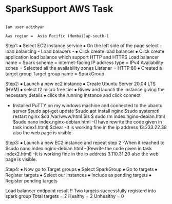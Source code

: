 # SparkSupport AWS Task
                                                                         Iam user adithyan
                                                                        Aws region =  Asia Pacific (Mumbai)ap-south-1

Step1:
⦁	Select EC2 instance service
⦁	On the left side of the page select -load balancing - Load balacers -
⦁	Click create load balancer
⦁	Click create application load balance which support HTTP and HTTPS
	Load balancer name = Spark
	scheme = internet-facing
	IP address type = IPv4
 	Availability zones = Selected all the availability zones
	Listener = HTTP:80
⦁	Created a target group 
	Target group name = SparkGroup
  

Step2:
⦁	Launch a new ec2 instance
⦁	Create  Ubuntu Server 20.04 LTS (HVM)
⦁	select  t2 micro free tier 
⦁	Rivew and launch the instance giving the necessary details
⦁	click the running instance and click connect
- Installed PuTTY on my windows machine and connected to the ubantu server
	$sudo apt-get update
 	$sudo apt install nginx
	$sudo systemctl restart nginx
	$cd /var/www/html
	$ls
  $ sudo rm index.nginx-debian.html
	$sudo nano index.nginx-debian.html 
  -(I have rewrite the code given in task index1.html)
	$clear
	-It is working fine in the ip address 13.233.22.38 also the web page is visible.
  
  
Step3:
⦁	Launch a new EC2 instance and repeat step 2
	-When it reached to
	$sudo nano index.nginx-debian.html
	-(Rewrite the code given in task index2.html)
	-It is working fine in the ip address 3.110.31.20 also the web page is visible.
  

Step4:
⦁	Now go to Target groups
⦁	Select SparkGroup
⦁	Go to targets
⦁	Register targets 
⦁	Select our instances
⦁	Include as pending targets
⦁	Register pending targets

Load balancer endpoint result
!!  Two targets successfully registerd into spark group
Total targets = 2
Healthy = 2
Unhealthy = 0 

 
